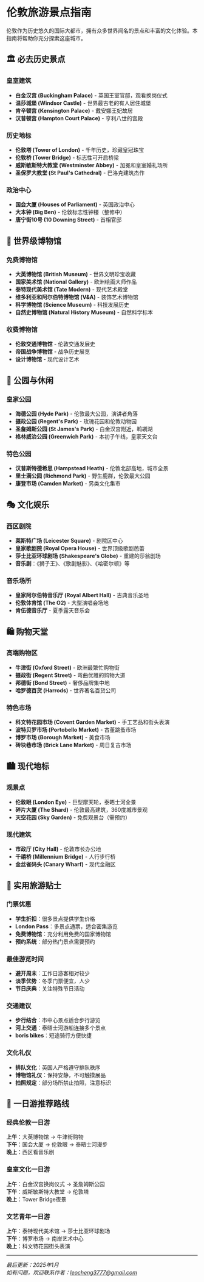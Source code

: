 # 伦敦旅游景点指南

伦敦作为历史悠久的国际大都市，拥有众多世界闻名的景点和丰富的文化体验。本指南将帮助你充分探索这座城市。

## 🏛️ 必去历史景点

### 皇室建筑
- **白金汉宫 (Buckingham Palace)** - 英国王室官邸，观看换岗仪式
- **温莎城堡 (Windsor Castle)** - 世界最古老的有人居住城堡
- **肯辛顿宫 (Kensington Palace)** - 戴安娜王妃故居
- **汉普顿宫 (Hampton Court Palace)** - 亨利八世的宫殿

### 历史地标
- **伦敦塔 (Tower of London)** - 千年历史，珍藏皇冠珠宝
- **伦敦桥 (Tower Bridge)** - 标志性可开启桥梁
- **威斯敏斯特大教堂 (Westminster Abbey)** - 加冕和皇室婚礼场所
- **圣保罗大教堂 (St Paul's Cathedral)** - 巴洛克建筑杰作

### 政治中心
- **国会大厦 (Houses of Parliament)** - 英国政治中心
- **大本钟 (Big Ben)** - 伦敦标志性钟楼（整修中）
- **唐宁街10号 (10 Downing Street)** - 首相官邸

## 🎨 世界级博物馆

### 免费博物馆
- **大英博物馆 (British Museum)** - 世界文明珍宝收藏
- **国家美术馆 (National Gallery)** - 欧洲绘画大师作品
- **泰特现代美术馆 (Tate Modern)** - 现代艺术殿堂
- **维多利亚和阿尔伯特博物馆 (V&A)** - 装饰艺术博物馆
- **科学博物馆 (Science Museum)** - 科技发展历史
- **自然史博物馆 (Natural History Museum)** - 自然科学标本

### 收费博物馆
- **伦敦交通博物馆** - 伦敦交通发展史
- **帝国战争博物馆** - 战争历史展览
- **设计博物馆** - 现代设计艺术

## 🌳 公园与休闲

### 皇家公园
- **海德公园 (Hyde Park)** - 伦敦最大公园，演讲者角落
- **摄政公园 (Regent's Park)** - 玫瑰花园和伦敦动物园
- **圣詹姆斯公园 (St James's Park)** - 白金汉宫附近，鹈鹕湖
- **格林威治公园 (Greenwich Park)** - 本初子午线，皇家天文台

### 特色公园
- **汉普斯特德希思 (Hampstead Heath)** - 伦敦北部高地，城市全景
- **里士满公园 (Richmond Park)** - 野生鹿群，伦敦最大公园
- **康登市场 (Camden Market)** - 另类文化集市

## 🎭 文化娱乐

### 西区剧院
- **莱斯特广场 (Leicester Square)** - 剧院区中心
- **皇家歌剧院 (Royal Opera House)** - 世界顶级歌剧芭蕾
- **莎士比亚环球剧场 (Shakespeare's Globe)** - 重建的莎翁剧场
- **音乐剧**：《狮子王》、《歌剧魅影》、《哈密尔顿》等

### 音乐场所
- **皇家阿尔伯特音乐厅 (Royal Albert Hall)** - 古典音乐圣地
- **伦敦体育馆 (The O2)** - 大型演唱会场地
- **肯伍德音乐厅** - 夏季露天音乐会

## 🛍️ 购物天堂

### 高端购物区
- **牛津街 (Oxford Street)** - 欧洲最繁忙购物街
- **摄政街 (Regent Street)** - 弯曲优雅的购物大道
- **邦德街 (Bond Street)** - 奢侈品牌集中地
- **哈罗德百货 (Harrods)** - 世界著名百货公司

### 特色市场
- **科文特花园市场 (Covent Garden Market)** - 手工艺品和街头表演
- **波特贝罗市场 (Portobello Market)** - 古董跳蚤市场
- **博罗市场 (Borough Market)** - 美食市场
- **砖块巷市场 (Brick Lane Market)** - 周日复古市场

## 🏙️ 现代地标

### 观景点
- **伦敦眼 (London Eye)** - 巨型摩天轮，泰晤士河全景
- **碎片大厦 (The Shard)** - 伦敦最高建筑，360度城市景观
- **天空花园 (Sky Garden)** - 免费观景台（需预约）

### 现代建筑
- **市政厅 (City Hall)** - 伦敦市长办公地
- **千禧桥 (Millennium Bridge)** - 人行步行桥
- **金丝雀码头 (Canary Wharf)** - 现代金融区

## 🎫 实用旅游贴士

### 门票优惠
- **学生折扣**：很多景点提供学生价格
- **London Pass**：多景点通票，适合密集游览
- **免费博物馆**：充分利用免费的国家博物馆
- **预约系统**：部分热门景点需要预约

### 最佳游览时间
- **避开周末**：工作日游客相对较少
- **淡季优势**：冬季门票便宜，人少
- **节日庆典**：关注特殊节日活动

### 交通建议
- **步行结合**：市中心景点适合步行游览
- **河上交通**：泰晤士河游船连接多个景点
- **boris bikes**：短途骑行方便快捷

### 文化礼仪
- **排队文化**：英国人严格遵守排队秩序
- **博物馆礼仪**：保持安静，不可触摸展品
- **拍照规定**：部分场所禁止拍照，注意标识

## 📅 一日游推荐路线

### 经典伦敦一日游
**上午**：大英博物馆 → 牛津街购物  
**下午**：国会大厦 → 伦敦眼 → 泰晤士河漫步  
**晚上**：西区看音乐剧

### 皇室文化一日游
**上午**：白金汉宫换岗仪式 → 圣詹姆斯公园  
**下午**：威斯敏斯特大教堂 → 伦敦塔  
**晚上**：Tower Bridge夜景

### 文艺青年一日游
**上午**：泰特现代美术馆 → 莎士比亚环球剧场  
**下午**：博罗市场 → 南岸艺术中心  
**晚上**：科文特花园街头表演

---

*最后更新：2025年1月*  
*如有问题，欢迎联系作者：leocheng3777@gmail.com*